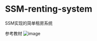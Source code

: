 # SSM-renting-system

SSM实现的简单租房系统

参考教材
![image](https://user-images.githubusercontent.com/66196118/113255526-85d8f680-92fa-11eb-858d-d173e3ad4427.png)
